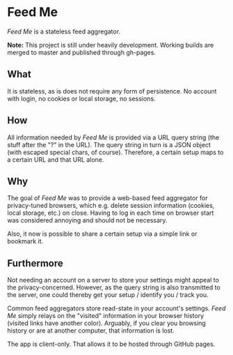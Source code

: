 # Feed Me

*Feed Me* is a stateless feed aggregator. 

**Note:** 
This project is still under heavily development.
Working builds are merged to master and published through gh-pages.

## What

It is stateless, as is does not require any form of persistence.
No account with login, no cookies or local storage, no sessions.

## How

All information needed by *Feed Me* is provided via a URL query string (the stuff after the "?" in the URL).
The query string in turn is a JSON object (with escaped special chars, of course).
Therefore, a certain setup maps to a certain URL and that URL alone.

## Why

The goal of *Feed Me* was to provide a web-based feed aggregator for privacy-tuned browsers,
which e.g. delete session information (cookies, local storage, etc.) on close.
Having to log in each time on browser start was considered annoying and should not be necessary.

Also, it now is possible to share a certain setup via a simple link or bookmark it.

## Furthermore

Not needing an account on a server to store your settings might appeal to the privacy-concerned.
However, as the query string is also transmitted to the server, 
one could thereby get your setup / identify you / track you.

Common feed aggregators store read-state in your account's settings. 
*Feed Me* simply relays on the "visited" information in your browser history (visited links have another color).
Arguably, if you clear you browsing history or are at another computer, that information is lost.

The app is client-only. That allows it to be hosted through GitHub pages.
